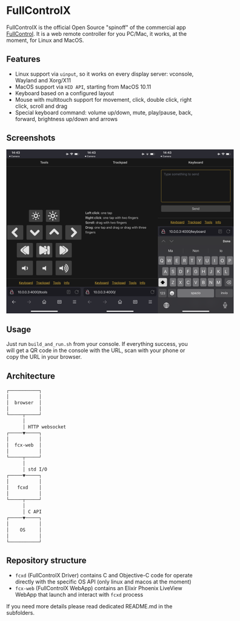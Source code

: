 # FullControlX

FullControlX is the official Open Source "spinoff" of the commercial app [FullControl](https://fullcontrol.cescobaz.com).
It is a web remote controller for you PC/Mac, it works, at the moment, for Linux and MacOS.

## Features

* Linux support via `uinput`, so it works on every display server: vconsole, Wayland and Xorg/X11
* MacOS support via `HID API`, starting from MacOS 10.11
* Keyboard based on a configured layout
* Mouse with multitouch support for movement, click, double click, right click, scroll and drag
* Special keyboard command: volume up/down, mute, play/pause, back, forward, brightness up/down and arrows

## Screenshots

<div style="display: flex;">
<img src="screenshots/Tools.PNG" width="200" />
<img src="screenshots/Trackpad.PNG" width="200" />
<img src="screenshots/Keyboard.PNG" width="200" />
</div>

## Usage

Just run `build_and_run.sh` from your console. If everything success, you will get a QR code in the console with the URL, scan with your phone or copy the URL in your browser.

## Architecture

```
┌───────────┐
│           │
│  browser  │
│           │
└─────┬─────┘
      │
      │ HTTP websocket
┌─────▼─────┐
│           │
│  fcx-web  │
│           │
└─────┬─────┘
      │
      │ std I/O
┌─────▼─────┐
│           │
│   fcxd    │
│           │
└─────┬─────┘
      │
      │ C API
┌─────▼─────┐
│           │
│    OS     │
│           │
└───────────┘
```

## Repository structure

* `fcxd` (FullControlX Driver) contains C and Objective-C code for operate directly with the specific OS API (only linux and macos at the moment)
* `fcx-web` (FullControlX WebApp) contains an Elixir Phoenix LiveView WebApp that launch and interact with `fcxd` process

If you need more details please read dedicated README.md in the subfolders.
